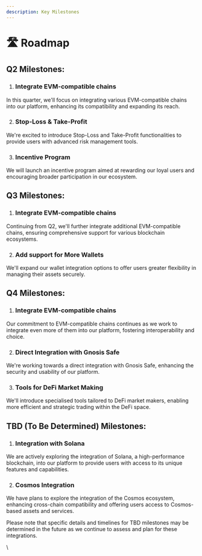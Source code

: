 ```yaml
---
description: Key Milestones
---
```


# 🛣️ Roadmap

## Q2 Milestones:&#x20;

1. ### Integrate EVM-compatible chains

In this quarter, we'll focus on integrating various EVM-compatible chains into our platform, enhancing its compatibility and expanding its reach.

2. ### Stop-Loss & Take-Profit

We're excited to introduce Stop-Loss and Take-Profit functionalities to provide users with advanced risk management tools.

3. ### Incentive Program

We will launch an incentive program aimed at rewarding our loyal users and encouraging broader participation in our ecosystem.



## Q3 Milestones:&#x20;

1. ### Integrate EVM-compatible chains

Continuing from Q2, we'll further integrate additional EVM-compatible chains, ensuring comprehensive support for various blockchain ecosystems.

2. ### Add support for More Wallets

We'll expand our wallet integration options to offer users greater flexibility in managing their assets securely.



## Q4 Milestones:&#x20;

1. ### Integrate EVM-compatible chains

Our commitment to EVM-compatible chains continues as we work to integrate even more of them into our platform, fostering interoperability and choice.

2. ### Direct Integration with Gnosis Safe

We're working towards a direct integration with Gnosis Safe, enhancing the security and usability of our platform.

3. ### Tools for DeFi Market Making

We'll introduce specialised tools tailored to DeFi market makers, enabling more efficient and strategic trading within the DeFi space.



## TBD (To Be Determined) Milestones:&#x20;

1. ### Integration with Solana

We are actively exploring the integration of Solana, a high-performance blockchain, into our platform to provide users with access to its unique features and capabilities.

2. ### Cosmos Integration

We have plans to explore the integration of the Cosmos ecosystem, enhancing cross-chain compatibility and offering users access to Cosmos-based assets and services.



Please note that specific details and timelines for TBD milestones may be determined in the future as we continue to assess and plan for these integrations.

\
